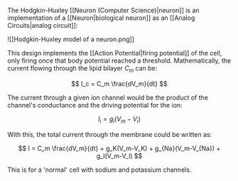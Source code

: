 The Hodgkin-Huxley [[Neuron (Computer Science)|neuron]] is an implementation of a [[Neuron|biological neuron]] as an [[Analog Circuits|analog circuit]]:

![[Hodgkin-Huxley model of a neuron.png]]

This design implements the [[Action Potential|firing potential]] of the cell, only firing once that body potential reached a threshold. Mathematically, the current flowing through the lipid bilayer $C_m$ can be:

$$
I_c = C_m \frac{dV_m}{dt}
$$

The current through a given ion channel would be the product of the channel's conductance and the driving potential for the ion:

$$
I_i = g_i(V_m - V_i)
$$

With this, the total current through the membrane could be written as:

$$
I = C_m \frac{dV_m}{dt} + g_K(V_m-V_K) + g_{Na}(V_m-V_{Na}) + g_l(V_m-V_l)
$$

This is for a 'normal' cell with sodium and potassium channels.